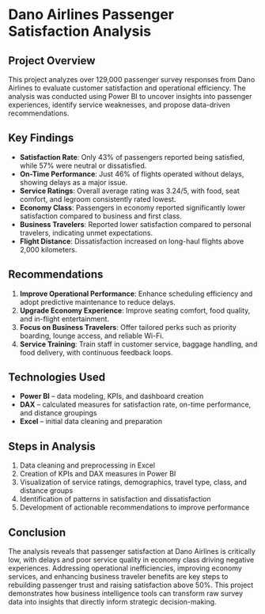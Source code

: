 # Dano Airlines Passenger Satisfaction Analysis  

## Project Overview  
This project analyzes over 129,000 passenger survey responses from Dano Airlines to evaluate customer satisfaction and operational efficiency. The analysis was conducted using Power BI to uncover insights into passenger experiences, identify service weaknesses, and propose data-driven recommendations.  

## Key Findings  
- **Satisfaction Rate**: Only 43% of passengers reported being satisfied, while 57% were neutral or dissatisfied.  
- **On-Time Performance**: Just 46% of flights operated without delays, showing delays as a major issue.  
- **Service Ratings**: Overall average rating was 3.24/5, with food, seat comfort, and legroom consistently rated lowest.  
- **Economy Class**: Passengers in economy reported significantly lower satisfaction compared to business and first class.  
- **Business Travelers**: Reported lower satisfaction compared to personal travelers, indicating unmet expectations.  
- **Flight Distance**: Dissatisfaction increased on long-haul flights above 2,000 kilometers.  

## Recommendations  
1. **Improve Operational Performance**: Enhance scheduling efficiency and adopt predictive maintenance to reduce delays.  
2. **Upgrade Economy Experience**: Improve seating comfort, food quality, and in-flight entertainment.  
3. **Focus on Business Travelers**: Offer tailored perks such as priority boarding, lounge access, and reliable Wi-Fi.  
4. **Service Training**: Train staff in customer service, baggage handling, and food delivery, with continuous feedback loops.  

## Technologies Used  
- **Power BI** – data modeling, KPIs, and dashboard creation  
- **DAX** – calculated measures for satisfaction rate, on-time performance, and distance groupings  
- **Excel** – initial data cleaning and preparation  

## Steps in Analysis  
1. Data cleaning and preprocessing in Excel  
2. Creation of KPIs and DAX measures in Power BI  
3. Visualization of service ratings, demographics, travel type, class, and distance groups  
4. Identification of patterns in satisfaction and dissatisfaction  
5. Development of actionable recommendations to improve performance  

## Conclusion  
The analysis reveals that passenger satisfaction at Dano Airlines is critically low, with delays and poor service quality in economy class driving negative experiences. Addressing operational inefficiencies, improving economy services, and enhancing business traveler benefits are key steps to rebuilding passenger trust and raising satisfaction above 50%. This project demonstrates how business intelligence tools can transform raw survey data into insights that directly inform strategic decision-making.  
